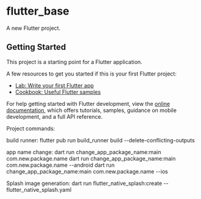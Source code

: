 # flutter_base

A new Flutter project.

## Getting Started

This project is a starting point for a Flutter application.

A few resources to get you started if this is your first Flutter project:

- [Lab: Write your first Flutter app](https://docs.flutter.dev/get-started/codelab)
- [Cookbook: Useful Flutter samples](https://docs.flutter.dev/cookbook)

For help getting started with Flutter development, view the
[online documentation](https://docs.flutter.dev/), which offers tutorials,
samples, guidance on mobile development, and a full API reference.

Project commands:

build runner:
flutter pub run build_runner build --delete-conflicting-outputs

app name change:
dart run change_app_package_name:main com.new.package.name
dart run change_app_package_name:main com.new.package.name --android
dart run change_app_package_name:main com.new.package.name --ios

Splash image generation:
dart run flutter_native_splash:create --flutter_native_splash.yaml